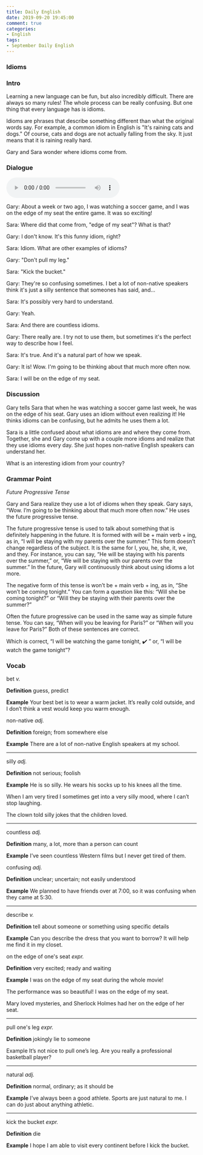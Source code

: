 ```yaml
---
title: Daily English
date: 2019-09-20 19:45:00
comment: true
categories:
- English
tags:
- September Daily English
---
```


### Idioms

### Intro
Learning a new language can be fun, but also incredibly difficult. There are always so many rules! The whole process can be really confusing. But one thing that every language has is idioms.

Idioms are phrases that describe something different than what the original words say. For example, a common idiom in English is "It's raining cats and dogs." Of course, cats and dogs are not actually falling from the sky. It just means that it is raining really hard.

Gary and Sara wonder where idioms come from. 

### Dialogue

<audio controls>
  <source src="https://audio.englishbaby.com/standard_lesson/dialog_audio/0000/0000/0006/6987_1440892239_575146.mp3" />
</audio>

Gary: About a week or two ago, I was watching a soccer game, and I was on the edge of my seat the entire game. It was so exciting!

Sara: Where did that come from, "edge of my seat"? What is that?

Gary: I don't know. It's this funny idiom, right?

Sara: Idiom. What are other examples of idioms?

Gary: "Don't pull my leg."

Sara: "Kick the bucket."

Gary: They're so confusing sometimes. I bet a lot of non-native speakers think it's just a silly sentence that someones has said, and...

Sara: It's possibly very hard to understand.

Gary: Yeah.

Sara: And there are countless idioms.

Gary: There really are. I try not to use them, but sometimes it's the perfect way to describe how I feel.

Sara: It's true. And it's a natural part of how we speak.

Gary: It is! Wow. I'm going to be thinking about that much more often now.

Sara: I will be on the edge of my seat.

### Discussion
Gary tells Sara that when he was watching a soccer game last week, he was on the edge of his seat. Gary uses an idiom without even realizing it! He thinks idioms can be confusing, but he admits he uses them a lot.

Sara is a little confused about what idioms are and where they come from. Together, she and Gary come up with a couple more idioms and realize that they use idioms every day. She just hopes non-native English speakers can understand her.

What is an interesting idiom from your country?

### Grammar Point
*Future Progressive Tense*

Gary and Sara realize they use a lot of idioms when they speak. Gary says, “Wow. I’m going to be thinking about that much more often now.” He uses the future progressive tense.

The future progressive tense is used to talk about something that is definitely happening in the future. It is formed with will be + main verb + ing, as in, “I will be staying with my parents over the summer.” This form doesn’t change regardless of the subject. It is the same for I, you, he, she, it, we, and they. For instance, you can say, “He will be staying with his parents over the summer,” or, “We will be staying with our parents over the summer.” In the future, Gary will continuously think about using idioms a lot more.

The negative form of this tense is won’t be + main verb + ing, as in, “She won’t be coming tonight.” You can form a question like this: “Will she be coming tonight?” or “Will they be staying with their parents over the summer?”

Often the future progressive can be used in the same way as simple future tense. You can say, “When will you be leaving for Paris?” or “When will you leave for Paris?” Both of these sentences are correct.

Which is correct, “I will be watching the game tonight, :heavy_check_mark: ” or, “I will be watch the game tonight”?

### Vocab

bet *v.*

**Definition**
guess, predict

**Example**
Your best bet is to wear a warm jacket. It’s really cold outside, and I don’t think a vest would keep you warm enough.

non-native *adj.*

**Definition**
foreign; from somewhere else

**Example**
There are a lot of non-native English speakers at my school.

----

silly *adj.*

**Definition**
not serious; foolish

**Example**
He is so silly. He wears his socks up to his knees all the time.

When I am very tired I sometimes get into a very silly mood, where I can’t stop laughing.

The clown told silly jokes that the children loved.

----

countless *adj.*

**Definition**
many, a lot, more than a person can count

**Example**
I’ve seen countless Western films but I never get tired of them.

confusing *adj.*

**Definition**
unclear; uncertain; not easily understood

**Example**
We planned to have friends over at 7:00, so it was confusing when they came at 5:30.

----

describe *v.*

**Definition**
tell about someone or something using specific details

**Example**
Can you describe the dress that you want to borrow? It will help me find it in my closet.

on the edge of one's seat *expr.*

**Definition**
very excited; ready and waiting

**Example**
I was on the edge of my seat during the whole movie!

The performance was so beautiful! I was on the edge of my seat.

Mary loved mysteries, and Sherlock Holmes had her on the edge of her seat.

----

pull one's leg *expr.*

**Definition**
jokingly lie to someone

Example
It’s not nice to pull one’s leg. Are you really a professional basketball player?

----

natural *adj.*

**Definition**
normal, ordinary; as it should be

**Example**
I’ve always been a good athlete. Sports are just natural to me. I can do just about anything athletic.

---

kick the bucket *expr.*

**Definition**
die

**Example**
I hope I am able to visit every continent before I kick the bucket.

